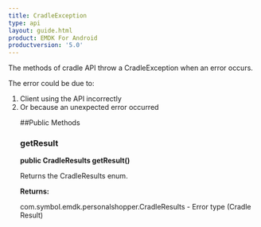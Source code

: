 ```yaml
---
title: CradleException
type: api
layout: guide.html
product: EMDK For Android
productversion: '5.0'
---
```



The methods of cradle API throw a CradleException when an error
 occurs.

 The error could be due to:
 <ol>
 <li>Client using the API incorrectly
 <li>Or because an unexpected error occurred

##Public Methods

### getResult

**public CradleResults getResult()**

Returns the CradleResults enum.

**Returns:**

com.symbol.emdk.personalshopper.CradleResults - Error type (Cradle Result)


